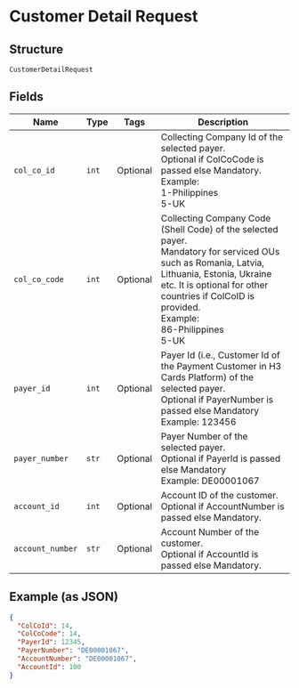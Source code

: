 
# Customer Detail Request

## Structure

`CustomerDetailRequest`

## Fields

| Name | Type | Tags | Description |
|  --- | --- | --- | --- |
| `col_co_id` | `int` | Optional | Collecting Company Id of the selected payer.<br>Optional if ColCoCode is passed else Mandatory.<br>Example:<br>1-Philippines<br>5-UK |
| `col_co_code` | `int` | Optional | Collecting Company Code (Shell Code) of the selected payer.<br>Mandatory for serviced OUs such as Romania, Latvia, Lithuania, Estonia, Ukraine etc. It is optional for other countries if ColCoID is provided.<br>Example:<br>86-Philippines<br>5-UK |
| `payer_id` | `int` | Optional | Payer Id (i.e., Customer Id of the Payment Customer in H3 Cards Platform) of the selected payer.<br>Optional if PayerNumber is passed else Mandatory<br>Example: 123456 |
| `payer_number` | `str` | Optional | Payer Number of the selected payer.<br>Optional if PayerId is passed else Mandatory<br>Example: DE00001067 |
| `account_id` | `int` | Optional | Account ID of the customer.<br>Optional if AccountNumber is passed else Mandatory. |
| `account_number` | `str` | Optional | Account Number of the customer.<br>Optional if AccountId is passed else Mandatory. |

## Example (as JSON)

```json
{
  "ColCoId": 14,
  "ColCoCode": 14,
  "PayerId": 12345,
  "PayerNumber": "DE00001067",
  "AccountNumber": "DE00001067",
  "AccountId": 100
}
```

